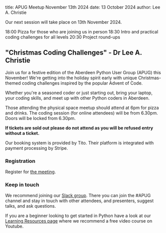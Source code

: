 title: APUG Meetup November 13th 2024 
date: 13 October 2024
author: Lee A. Christie

Our next session will take place on 13th November 2024.

18:00 Pizza for those who are joining us in person
18:30 Intro and practical coding challenges for all levels
20:30 Project round-ups

## "Christmas Coding Challenges" - Dr Lee A. Christie

Join us for a festive edition of the Aberdeen Python User Group (APUG) this November! We're getting into the holiday spirit early with unique Christmas-themed coding challenges inspired by the popular Advent of Code.

Whether you're a seasoned coder or just starting out, bring your laptop, your coding skills, and meet up with other Python coders in Aberdeen.

Those attending the physical space meetup should attend at 6pm for pizza and drinks. The coding session (for online attendees) will be from 6.30pm. Doors will be locked from 6.30pm.

**If tickets are sold out please do not attend as you will be refused entry without a ticket.**

Our booking system is provided by Tito. Their platform is integrated with payment processing by Stripe.

### Registration

Register for [the meeting](https://ti.to/code-the-city/apug-nov-2024).

### Keep in touch

We recommend joining our [Slack group](https://join.slack.com/t/codethecity/shared_invite/zt-ebfpmtdt-wMnHGebBCNJTCEInaYCwNw). There you can join the #APUG channel and stay in touch with other attendees, and presenters, suggest talks, and ask questions.  

If you are a beginner looking to get started in Python have a look at our [Learning Resources page](https://pythonaberdeen.github.io/pages/learning-resources.html) where we recommend a free video course on Youtube. 
